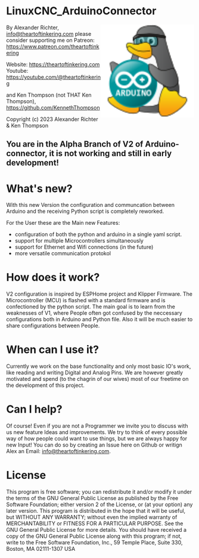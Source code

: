 
# LinuxCNC_ArduinoConnector

<img src="/ArduinoChip.svg" width="250" align="right">

By Alexander Richter, info@theartoftinkering.com 
please consider supporting me on Patreon:  
https://www.patreon.com/theartoftinkering  

Website: https://theartoftinkering.com  
Youtube: https://youtube.com/@theartoftinkering

and 
Ken Thompson (not THAT Ken Thompson), https://github.com/KennethThompson

Copyright (c) 2023 Alexander Richter & Ken Thompson



## You are in the Alpha Branch of V2 of Arduino-connector, it is not working and still in early development! 

# What's new? 
With this new Version the configuration and communcation between Arduino and the receiving Python script is completely reworked.

For the User these are the Main new Features: 
- configuration of both the python and arduino in a single yaml script. 
- support for multiple Microcontrollers simultaneously
- support for Ethernet and Wifi connections (in the future)
- more versatile communication protokol

# How does it work? 
V2 configuration is inspired by ESPHome project and Klipper Firmware.
The Microcontroller (MCU) is flashed with a standard firmware and is confectioned by the python script. 
The main goal is to learn from the weaknesses of V1, where People often got confused by the neccessary configurations both in Arduino and Python file. 
Also it will be much easier to share configurations between People.

# When can I use it? 
Currently we work on the base functionality and only most basic IO's work, like reading and writing Digital and Analog Pins. 
We are however greatly motivated and spend (to the chagrin of our wives) most of our freetime on the development of this project. 

# Can I help? 
Of course! Even if you are not a Programmer we invite you to discuss with us new feature Ideas and improvements. We try to think of every possible way of how people could want to use things, but we are always happy for new Input!
You can do so by creating an Issue here on Github or writign Alex an Email: info@theartoftinkering.com. 


# License
This program is free software; you can redistribute it and/or modify
it under the terms of the GNU General Public License as published by
the Free Software Foundation; either version 2 of the License, or
(at your option) any later version.
This program is distributed in the hope that it will be useful,
but WITHOUT ANY WARRANTY; without even the implied warranty of
MERCHANTABILITY or FITNESS FOR A PARTICULAR PURPOSE.
See the GNU General Public License for more details.
You should have received a copy of the GNU General Public License
along with this program; if not, write to the Free Software
Foundation, Inc., 59 Temple Place, Suite 330, Boston, MA  02111-1307  USA
